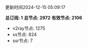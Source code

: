 更新时间2024-12-15 05:09:17

**总订阅: 1**
**总节点: 2972**
**有效节点: 2106**
- v2ray节点: 1275
- ss节点: 824
- ssr节点: 7
